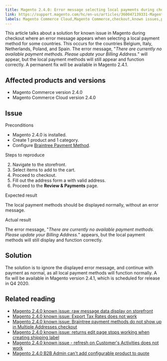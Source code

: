 ```yaml
---
title: Magento 2.4.0: Error message selecting local payments during checkout
link: https://support.magento.com/hc/en-us/articles/360047139331-Magento-2-4-0-Error-message-selecting-local-payments-during-checkout
labels: Magento Commerce Cloud,Magento Commerce,checkout,known issues,payment method,2.4.0,Braintree,billing address
---
```


This article talks about a solution for known issue in Magento during checkout where an error message appears when selecting a local payment method for some countries. This occurs for the countries Belgium, Italy, Netherlands, Poland, and Spain. The error message, "*There are currently no available payment methods. Please update your Billing Address.*" will appear, but the local payment methods will still appear and function correctly. A permanent fix will be available in Magento 2.4.1.

 Affected products and versions
------------------------------

 
 * Magento Commerce version 2.4.0
 * Magento Commerce Cloud version 2.4.0
 
 Issue
-----

 Preconditions

 
 * Magento 2.4.0 is installed.
 * Create 1 product and 1 category.
 * Configure [Braintree Payment Method](https://devdocs.magento.com/guides/v2.4/graphql/payment-methods/braintree.html).
 
 Steps to reproduce

 
 2. Navigate to the storefront.
 4. Select items to add to the cart. 
 6. Proceed to checkout.
 8. Fill out the address form a with valid address.
 10. Proceed to the **Review & Payments** page. 
 
 Expected result

 The local payment methods should be displayed normally, without an error message.

 Actual result 

 The error message, "*There are currently no available payment methods. Please update your Billing Address.*" appears, but the local payment methods will still display and function correctly.

 Solution
--------

 The solution is to ignore the displayed error message, and continue with payment as normal, as all local payment methods will function normally. A fix will be available in Magento version 2.4.1, which is scheduled for release in Q4 2020.

 Related reading
---------------

 
 * [Magento 2.4.0 known issue: raw message data display on storefront](https://support.magento.com/hc/en-us/articles/360045804332)
 * [Magento 2.4.0 known issue: Export Tax Rates does not work](https://support.magento.com/hc/en-us/articles/360045850032)
 * [Magento 2.4.0 known issue: Braintree payment methods do not show up in Multiple Addresses checkout](https://support.magento.com/hc/en-us/articles/360046354992)
 * [Magento 2.4.0 known issue: returns edit page stops working when creating shipping label](https://support.magento.com/hc/en-us/articles/360046441312)
 * [Magento 2.4.0 known issue - refresh on Customer's Activities does not work](https://support.magento.com/hc/en-us/articles/360046091332)
 * [Magento 2.4.0 B2B Admin can't add configurable product to quote](https://support.magento.com/hc/en-us/articles/360046801971)
 
